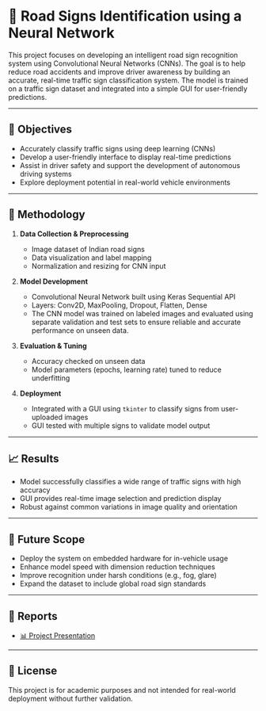 # 🚦 Road Signs Identification using a Neural Network

This project focuses on developing an intelligent road sign recognition system using Convolutional Neural Networks (CNNs). The goal is to help reduce road accidents and improve driver awareness by building an accurate, real-time traffic sign classification system. The model is trained on a traffic sign dataset and integrated into a simple GUI for user-friendly predictions.

---

## 🎯 Objectives

- Accurately classify traffic signs using deep learning (CNNs)
- Develop a user-friendly interface to display real-time predictions
- Assist in driver safety and support the development of autonomous driving systems
- Explore deployment potential in real-world vehicle environments

---

## 🧠 Methodology

1. **Data Collection & Preprocessing**
   - Image dataset of Indian road signs
   - Data visualization and label mapping
   - Normalization and resizing for CNN input

2. **Model Development**
   - Convolutional Neural Network built using Keras Sequential API
   - Layers: Conv2D, MaxPooling, Dropout, Flatten, Dense
   - The CNN model was trained on labeled images and evaluated using separate validation and test sets to ensure reliable and accurate performance on unseen data.

3. **Evaluation & Tuning**
   - Accuracy checked on unseen data
   - Model parameters (epochs, learning rate) tuned to reduce underfitting

4. **Deployment**
   - Integrated with a GUI using `tkinter` to classify signs from user-uploaded images
   - GUI tested with multiple signs to validate model output

---

## 📈 Results

- Model successfully classifies a wide range of traffic signs with high accuracy
- GUI provides real-time image selection and prediction display
- Robust against common variations in image quality and orientation

---

## 🚀 Future Scope

- Deploy the system on embedded hardware for in-vehicle usage
- Enhance model speed with dimension reduction techniques
- Improve recognition under harsh conditions (e.g., fog, glare)
- Expand the dataset to include global road sign standards

---

## 🧾 Reports

- [📊 Project Presentation](Road%20Signs%20Identification%20using%20a%20Neural%20Network.pptx)

---

## 📃 License

This project is for academic purposes and not intended for real-world deployment without further validation.
